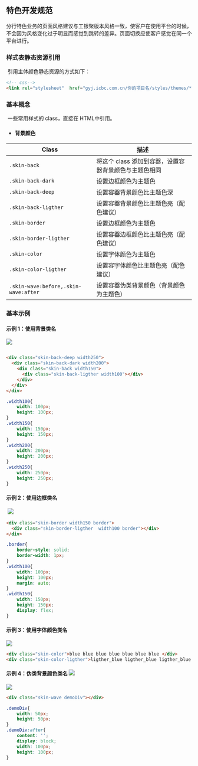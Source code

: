 ## 特色开发规范

​	分行特色业务的页面风格建议与工银聚版本风格一致，使客户在使用平台的时候，不会因为风格变化过于明显而感觉到跳转的差异。页面切换应使客户感觉在同一个平台进行。

### 样式表静态资源引用

​	引用主体颜色静态资源的方式如下：

```html
<!-- css-->
<link rel="stylesheet"  href="gyj.icbc.com.cn/你的项目名/styles/themes/***.css">
```

### 基本概念

​	一些常用样式的 class，直接在 HTML中引用。

- #### 背景颜色

| Class                                | 描述                             |
| ------------------------------------ | ------------------------------ |
| `.skin-back`                         | 将这个 class 添加到容器，设置容器背景颜色与主题色相同 |
| `.skin-back-dark`                    | 设置边框颜色为主题色                     |
| `.skin-back-deep`                    | 设置容器背景颜色比主题色深                  |
| `.skin-back-ligther`                 | 设置容器背景颜色比主题色亮（配色建议）            |
| `.skin-border `                      | 设置边框颜色为主题色                     |
| `.skin-border-ligther`               | 设置容器边框颜色比主题色亮（配色建议）            |
| `.skin-color`                        | 设置字体颜色为主题色                     |
| `.skin-color-ligther`                | 设置容字体颜色比主题色亮（配色建议）             |
| `.skin-wave:before,.skin-wave:after` | 设置容器伪类背景颜色（背景颜色为主题色）           |

### 基本示例

#### 	示例 1：使用背景类名

![](images\back.png)

```html

<div class="skin-back-deep width250">
  <div class="skin-back-dark width200">
    <div class="skin-back width150">
      <div class="skin-back-ligther width100"></div>
    </div>
  </div>
</div>
```

```css
.width100{
	width: 100px;
	height: 100px;
}
.width150{
	width: 150px;
	height: 150px;
}
.width200{
	width: 200px;
	height: 200px;
}
.width250{
	width: 250px;
	height: 250px;
}
```

#### 示例 2：使用边框类名

​												![](images\border.png)



```html
<div class="skin-border width150 border">
  <div class="skin-border-ligther  width100 border"></div>
</div>
```

```css
.border{
	border-style: solid;
	border-width: 1px;
}
.width100{
	width: 100px;
	height: 100px;
	margin: auto;
}
.width150{
	width: 150px;
	height: 150px;
	display: flex;
}
```



#### 示例 3：使用字体颜色类名

![](images\color.png)

```html
<div class="skin-color">blue blue blue blue blue blue blue </div>
<div class="skin-color-ligther">ligther_blue ligther_blue ligther_blue ligther_blue </div>
```

#### 示例 4：伪类背景颜色类名																							![](..\images\伪类.png)
![](images\伪类.png)
```html
<div class="skin-wave demoDiv"></div>
```

```css
.demoDiv{
	width: 50px;
	height: 50px;
}
.demoDiv:after{
	content: '';
	display: block;
	width: 100px;
	height: 100px;
}
```
